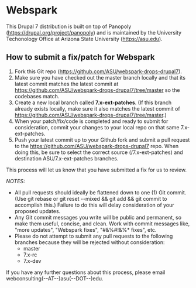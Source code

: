 # Webspark

This Drupal 7 distribution is built on top of Panopoly (https://drupal.org/project/panopoly) and is maintained by the 
University Techonology Office at Arizona State University (https://asu.edu).

## How to submit a fix/patch for Webspark

1. Fork this Git repo (https://github.com/ASU/webspark-drops-drupal7).
2. Make sure you have checked out the master branch locally and that its latest commit matches the latest commit at 
https://github.com/ASU/webspark-drops-drupal7/tree/master so the codebases match.
3. Create a new local branch called **7.x-ext-patches**. (If this branch already exists locally, make sure it also 
matches the latest commit of https://github.com/ASU/webspark-drops-drupal7/tree/master.)
4. When your patch/fix/code is completed and ready to submit for consideration, commit your changes to your local repo 
on that same 7.x-ext-patches.
5. Push your latest commit up to your Github fork and submit a pull request to the 
https://github.com/ASU/webspark-drops-drupal7 repo. When doing this, be sure to select the correct source 
(<yourID>/7.x-ext-patches) and destination ASU/7.x-ext-patches branches.

This process will let us know that you have submitted a fix for us to review.

*NOTES:*

- All pull requests should ideally be flattened down to one (1) Git commit. (Use git rebase or git reset --mixed && git 
add && git commit to accomplish this.) Failure to do this will delay consideration of your proposed updates.
- Any Git commit messages you write will be public and permanent, so make them useful, concise, and clean. Work with 
commit messages like, "more updates", "Webspark fixes", "#&%#!&%* fixes", etc.
- Please do not attempt to submit any pull requests to the following branches because they will be rejected without 
consideration:
  - master
  - 7.x-rc
  - 7.x-dev

If you have any further questions about this process, please email webconsulting(--AT--)asu(--DOT--)edu.
